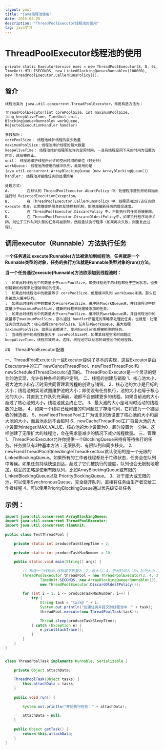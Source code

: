 ```yaml
---
layout: post
title: "java线程池使用"
date: 2015-08-25 
description: "ThreadPoolExecutor线程池的使用"
tag: java学习
---  
```


# ThreadPoolExecutor线程池的使用

    private static ExecutorService exec = new ThreadPoolExecutor(8, 8, 0L,
    TimeUnit.MILLISECONDS, new LinkedBlockingQueue<Runnable>(100000),
    new ThreadPoolExecutor.CallerRunsPolicy());
    

## 简介

    线程池类为 java.util.concurrent.ThreadPoolExecutor，常用构造方法为：
     
    ThreadPoolExecutor(int corePoolSize, int maximumPoolSize,
    long keepAliveTime, TimeUnit unit,
    BlockingQueue<Runnable> workQueue,
    RejectedExecutionHandler handler)
    
    参数解析：
    corePoolSize： 线程池维护线程的最少数量
    maximumPoolSize：线程池维护线程的最大数量
    keepAliveTime： 线程池维护线程所允许的空闲时间，一旦有线程空闲下来的时间为设置的时间，就会被终止。
    unit： 线程池维护线程所允许的空闲时间的单位（时分秒）
    workQueue： 线程池所使用的缓冲队列，最常用的是：java.util.concurrent.ArrayBlockingQueue（new ArrayBlockingQueue()）
    handler： 线程池对拒绝任务的处理策略
    
    处理方式:
    A.        在默认的 ThreadPoolExecutor.AbortPolicy 中，处理程序遭到拒绝将抛出运行时 RejectedExecutionException。
    B.        在 ThreadPoolExecutor.CallerRunsPolicy 中，线程调用运行该任务的 execute 本身。此策略提供简单的反馈控制机制，能够减缓新任务的提交速度。
    C.        在 ThreadPoolExecutor.DiscardPolicy 中，不能执行的任务将被删除。
    D.        在 ThreadPoolExecutor.DiscardOldestPolicy中，如果执行程序尚未关闭，则位于工作队列头部的任务将被删除，然后重试执行程序（如果再次失败，则重复此过程）。
    
## 调用executor（Runnable）方法执行任务

**一个任务通过 execute(Runnable)方法被添加到线程池，任务就是一个 Runnable类型的对象，任务的执行方法就是Runnable类型对象的run()方法。**
 
**当一个任务通过execute(Runnable)方法欲添加到线程池时：**
     
    l  如果此时线程池中的数量小于corePoolSize，即使线程池中的线程都处于空闲状态，也要创建新的线程来处理被添加的任务。
    l  如果此时线程池中的数量等于 corePoolSize，但是缓冲队列 workQueue未满，那么任务被放入缓冲队列。
    l  如果此时线程池中的数量大于corePoolSize，缓冲队列workQueue满，并且线程池中的数量小于maximumPoolSize，建新的线程来处理被添加的任务。
    l  如果此时线程池中的数量大于corePoolSize，缓冲队列workQueue满，并且线程池中的数量等于maximumPoolSize，那么通过 handler所指定的策略来处理此任务。也就是：处理任务的优先级为：核心线程corePoolSize、任务队列workQueue、最大线程maximumPoolSize，如果三者都满了，使用handler处理被拒绝的任务。
    l  当线程池中的线程数量大于 corePoolSize时，如果某线程空闲时间超过keepAliveTime，线程将被终止。这样，线程池可以动态的调整池中的线程数。
    
    
##　ThreadPoolExecutor配置

一、ThreadPoolExcutor为一些Executor提供了基本的实现，这些Executor是由Executors中的工厂 newCahceThreadPool、newFixedThreadPool和newScheduledThreadExecutor返回的。 ThreadPoolExecutor是一个灵活的健壮的池实现，允许各种各样的用户定制。
二、线程的创建与销毁
1、核心池大小、最大池大小和存活时间共同管理着线程的创建与销毁。
2、核心池的大小是目标的大小；线程池的实现试图维护池的大小；即使没有任务执行，池的大小也等于核心池的大小，并直到工作队列充满前，池都不会创建更多的线程。如果当前池的大小超过了核心池的大小，线程池就会终止它。
3、最大池的大小是可同时活动的线程数的上限。
4、如果一个线程已经闲置的时间超过了存活时间，它将成为一个被回收的候选者。
5、newFixedThreadPool工厂为请求的池设置了核心池的大小和最大池的大小，而且池永远不会超时
6、newCacheThreadPool工厂将最大池的大小设置为Integer.MAX_VALUE，核心池的大小设置为0，超时设置为一分钟。这样创建了无限扩大的线程池，会在需求量减少的情况下减少线程数量。
三、管理
1、 ThreadPoolExecutor允许你提供一个BlockingQueue来持有等待执行的任务。任务排队有3种基本方法：无限队列、有限队列和同步移交。
2、 newFixedThreadPool和newSingleThreadExectuor默认使用的是一个无限的 LinkedBlockingQueue。如果所有的工作者线程都处于忙碌状态，任务会在队列中等候。如果任务持续快速到达，超过了它们被执行的速度，队列也会无限制地增加。稳妥的策略是使用有限队列，比如ArrayBlockingQueue或有限的LinkedBlockingQueue以及 PriorityBlockingQueue。
3、对于庞大或无限的池，可以使用SynchronousQueue，完全绕开队列，直接将任务由生产者交给工作者线程
4、可以使用PriorityBlockingQueue通过优先级安排任务    

## 示例：


```java
import java.util.concurrent.ArrayBlockingQueue;  
import java.util.concurrent.ThreadPoolExecutor;  
import java.util.concurrent.TimeUnit;  
  
public class TestThreadPool {  
  
    private static int produceTaskSleepTime = 2;  
      
    private static int produceTaskMaxNumber = 10;  
  
    public static void main(String[] args) {  
  
        // 构造一个线程池,线程最下数量为：2，最大为：4，空闲时间为：3s,队列大小：3，拒绝任务策略：抛弃旧任务
        ThreadPoolExecutor threadPool = new ThreadPoolExecutor(2, 4, 3,  
                TimeUnit.SECONDS, new ArrayBlockingQueue<Runnable>(3),  
                new ThreadPoolExecutor.DiscardOldestPolicy());  
  
        for (int i = 1; i <= produceTaskMaxNumber; i++) {  
            try {  
                String task = "task@ " + i;  
                System.out.println("创建任务并提交到线程池中：" + task);  
                threadPool.execute(new ThreadPoolTask(task));  
  
                Thread.sleep(produceTaskSleepTime);  
            } catch (Exception e) {  
                e.printStackTrace();  
            }  
        }  
    }  
}  


class ThreadPoolTask implements Runnable, Serializable {  
  
    private Object attachData;  
  
    ThreadPoolTask(Object tasks) {  
        this.attachData = tasks;  
    }  
  
    public void run() {  
          
        System.out.println("开始执行任务：" + attachData);  
          
        attachData = null;  
    }  
  
    public Object getTask() {  
        return this.attachData;  
    }  
}  

```


